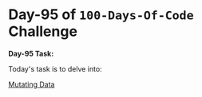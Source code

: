 # Day-95 of `100-Days-Of-Code` Challenge

**Day-95 Task:**

Today's task is to delve into:

[Mutating Data](https://nextjs.org/learn/dashboard-app/mutating-data)